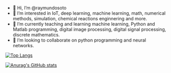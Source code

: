 - 👋 Hi, I’m @raymundosoto
- 👀 I’m interested in IoT, deep learning, machine learning, math, numerical methods, simulation, chemical reactions enginnering and more. 
- 🌱 I’m currently teaching and learning machine learning, Python and Matlab programming, digital image processing, digital signal processing, discrete mathematics.
- 💞️ I’m looking to collaborate on python programming and neural networks.

[![Top Langs](https://github-readme-stats.vercel.app/api/top-langs/?username=raymundosoto&langs_count=10)](https://github.com/raymundosoto/github-readme-stats)
 


[![Anurag's GitHub stats](https://github-readme-stats.vercel.app/api?username=raymundosoto)](https://github.com/raymundosoto/github-readme-stats&show_icons=true&theme=aura)









<!---
raymundosoto/raymundosoto is a ✨ special ✨ repository because its `README.md` (this file) appears on your GitHub profile.
You can click the Preview link to take a look at your changes.
--->
